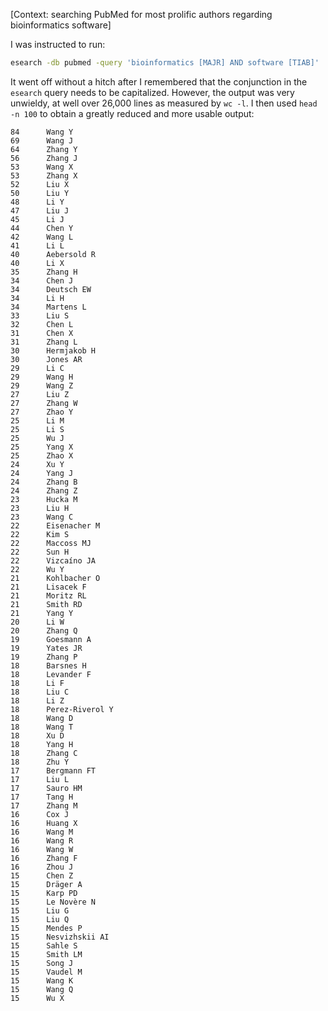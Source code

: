 [Context: searching PubMed for most prolific authors regarding bioinformatics
software]

I was instructed to run:

```bash
esearch -db pubmed -query 'bioinformatics [MAJR] AND software [TIAB]' | efetch -format xml | xtract -pattern PubmedArticle -block Author -sep ' ' -tab '\n' -element LastName,Initials | sort-uniq-count-rank
```

It went off without a hitch after I remembered that the conjunction in the
`esearch` query needs to be capitalized. However, the output was very
unwieldy, at well over 26,000 lines as measured by `wc -l`. I then used `head
-n 100` to obtain a greatly reduced and more usable output:

```
84      Wang Y
69      Wang J
64      Zhang Y
56      Zhang J
53      Wang X
53      Zhang X
52      Liu X
50      Liu Y
48      Li Y
47      Liu J
45      Li J
44      Chen Y
42      Wang L
41      Li L
40      Aebersold R
40      Li X
35      Zhang H
34      Chen J
34      Deutsch EW
34      Li H
34      Martens L
33      Liu S
32      Chen L
31      Chen X
31      Zhang L
30      Hermjakob H
30      Jones AR
29      Li C
29      Wang H
29      Wang Z
27      Liu Z
27      Zhang W
27      Zhao Y
25      Li M
25      Li S
25      Wu J
25      Yang X
25      Zhao X
24      Xu Y
24      Yang J
24      Zhang B
24      Zhang Z
23      Hucka M
23      Liu H
23      Wang C
22      Eisenacher M
22      Kim S
22      Maccoss MJ
22      Sun H
22      Vizcaíno JA
22      Wu Y
21      Kohlbacher O
21      Lisacek F
21      Moritz RL
21      Smith RD
21      Yang Y
20      Li W
20      Zhang Q
19      Goesmann A
19      Yates JR
19      Zhang P
18      Barsnes H
18      Levander F
18      Li F
18      Liu C
18      Li Z
18      Perez-Riverol Y
18      Wang D
18      Wang T
18      Xu D
18      Yang H
18      Zhang C
18      Zhu Y
17      Bergmann FT
17      Liu L
17      Sauro HM
17      Tang H
17      Zhang M
16      Cox J
16      Huang X
16      Wang M
16      Wang R
16      Wang W
16      Zhang F
16      Zhou J
15      Chen Z
15      Dräger A
15      Karp PD
15      Le Novère N
15      Liu G
15      Liu Q
15      Mendes P
15      Nesvizhskii AI
15      Sahle S
15      Smith LM
15      Song J
15      Vaudel M
15      Wang K
15      Wang Q
15      Wu X
```
